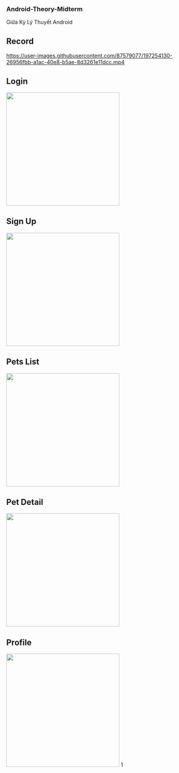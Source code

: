 ### Android-Theory-Midterm

Giữa Kỳ Lý Thuyết Android

## Record

https://user-images.githubusercontent.com/87579077/197254130-26956fbb-a1ac-40e8-b5ae-8d3261e11dcc.mp4

## Login

<img src="report/2Login.jpg" width="300">

## Sign Up

<img src="report/1SignUp.jpg" width="300">

## Pets List

<img src="report/3PetList.jpg" width="300">

## Pet Detail

<img src="report/4PetDetail.jpg" width="300">

## Profile

<img src="report/5Profile.jpg" width="300">
1
